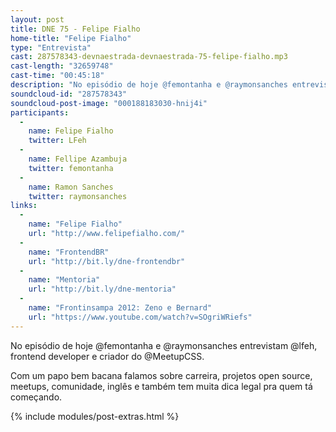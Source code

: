 ```yaml
---
layout: post
title: DNE 75 - Felipe Fialho
home-title: "Felipe Fialho"
type: "Entrevista"
cast: 287578343-devnaestrada-devnaestrada-75-felipe-fialho.mp3
cast-length: "32659748"
cast-time: "00:45:18"
description: "No episódio de hoje @femontanha e @raymonsanches entrevistam @lfeh, frontend developer e criador do @MeetupCSS."
soundcloud-id: "287578343"
soundcloud-post-image: "000188183030-hnij4i"
participants:
  -
    name: Felipe Fialho
    twitter: LFeh
  -
    name: Fellipe Azambuja
    twitter: femontanha
  -
    name: Ramon Sanches
    twitter: raymonsanches
links:
  -
    name: "Felipe Fialho"
    url: "http://www.felipefialho.com/"
  -
    name: "FrontendBR"
    url: "http://bit.ly/dne-frontendbr"
  -
    name: "Mentoria"
    url: "http://bit.ly/dne-mentoria"
  -
    name: "Frontinsampa 2012: Zeno e Bernard"
    url: "https://www.youtube.com/watch?v=SOgriWRiefs"
---
```


No episódio de hoje @femontanha e @raymonsanches entrevistam @lfeh, frontend developer e criador do @MeetupCSS.

Com um papo bem bacana falamos sobre carreira, projetos open source, meetups, comunidade, inglês e também tem muita dica legal pra quem tá começando.

{% include modules/post-extras.html %}
